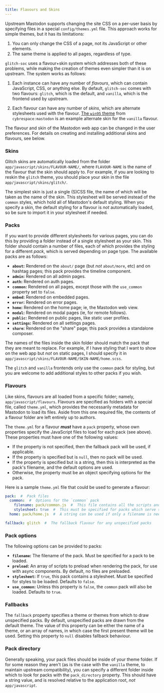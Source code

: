 ```yaml
---
title: Flavours and Skins
---
```


Upstream Mastodon supports changing the site CSS on a per-user basis by specifying files in a special `config/themes.yml` file.
This approach works for simple themes, but it has its limitations:

1.  You can only change the CSS of a page, not its JavaScript or other elements.
2.  The same theme is applied to all pages, regardless of type.

`glitch-soc` uses a flavour+skin system which addresses both of these problems, while making the creation of themes even simpler than it is on upstream.
The system works as follows:

1.  Each instance can have any number of _flavours_, which can contain JavaScript, CSS, or anything else.
    By default, `glitch-soc` comes with two flavours: `glitch`, which is the default, and `vanilla`, which is the frontend used by upstream.

2.  Each flavour can have any number of _skins_, which are alternate stylesheets used with the flavour.
    [The `win95` theme](https://github.com/cybrespace/mastodon/tree/theme_win95) from `cybrespace:mastodon` is an example alternate skin for the `vanilla` flavour.

The flavour and skin of the Mastodon web app can be changed in the user preferences.
For details on creating and installing additional skins and flavours, see below.

###  Skins

Glitch skins are automatically loaded from the folder `app/javascript/skins/FLAVOUR-NAME/`, where `FLAVOUR-NAME` is the name of the flavour that the skin should apply to.
For example, if you are looking to reskin the `glitch` theme, you should place your skin in the file `app/javascript/skins/glitch/`.

The simplest skin is just a single (S)CSS file, the name of which will be taken as the name of the skin.
This stylesheet will be served instead of the `common` styles, which hold all of Mastodon's default styling.
When you specify a skin, the default styling for a flavour is *not* automatically loaded, so be sure to import it in your stylesheet if needed.

###  Packs

If you want to provide different stylesheets for various pages, you can do this by providing a folder instead of a single stylesheet as your skin.
This folder should contain a number of files, each of which provides the styling for a different _pack_, which is served depending on page type.
The available packs are as follows:

- __`about`:__ Rendered on the `about/` page (but *not* `about/more`, etc) and on hashtag pages; this pack provides the timeline component.
- __`admin`:__ Rendered on all admin pages.
- __`auth`:__ Rendered on auth pages.
- __`common`:__ Rendered on all pages, except those with the `use_common` property set to `false`.
- __`embed`:__ Rendered on embedded pages.
- __`error`:__ Rendered on error pages.
- __`home`:__ Rendered on the home page; ie, the Mastodon web view.
- __`modal`:__ Rendered on modal pages (ie, for remote follows).
- __`public`:__ Rendered on public pages, like static user profiles.
- __`settings`:__ Rendered on all settings pages.
- __`share`:__ Rendered on the "share" page; this pack provides a standalone composer.

The names of the files inside the skin folder should match the pack that they are meant to replace.
For example, if I have styling that I want to show on the web app but *not* on static pages, I should specify it in `app/javascript/skins/FLAVOUR-NAME/SKIN-NAME/home.scss`.

The `glitch` and `vanilla` frontends only use the `common` pack for styling, but you are welcome to add additional styles to other packs if you wish.

###  Flavours

Like skins, flavours are all loaded from a specific folder; namely, `app/javascript/flavours`.
Flavours are specified as folders with a special file, called `theme.yml`, which provides the necessarily metadata for Mastodon to load its files.
Aside from this one required file, the contents of a flavour folder are left entirely up to authors.

The `theme.yml` for a flavour **_must_** have a `pack` property, whose own properties specify the JavaScript files to load for each pack (see above).
These properties must have one of the following values:

- If the property is not specified, then the fallback pack will be used, if applicable.
- If the property is specified but is `null`, then no pack will be used.
- If the property is specified but is a string, then this is interpreted as the pack's filename, and the default options are used.
- Otherwise, the property must be an object specifying options for the pack.

Here is a sample `theme.yml` file that could be used to generate a flavour:

```yaml
pack:  #  Pack files
  common:  #  Options for the `common` pack
    filename: pack/common.js  #  This file contains all the scripts and styles for the pack
    stylesheet: true  #  This must be specified for packs which serve styling
  home: pack/home.js  #  A string can be used if only a filename is needed

fallback: glitch  #  The fallback flavour for any unspecified packs
```

###  Pack options

The following options can be provided to packs:

- __`filename`:__ The filename of the pack. Must be specified for a pack to be loaded.
- __`preload`:__ An array of scripts to preload when rendering the pack, for use with async components. By default, no files are preloaded.
- __`stylesheet`:__ If `true`, this pack contains a stylesheet. Must be specified for styles to be loaded. Defaults to `false`.
- __`use_common`:__ Unless this property is `false`, the `common` pack will also be loaded. Defaults to `true`.

###  Fallbacks

The `fallback` property specifies a theme or themes from which to draw unspecified packs.
By default, unspecified packs are drawn from the default theme.
The value of this property can be either the name of a theme, or an array of names, in which case the first present theme will be used.
Setting this property to `null` disables fallback behaviour.

###  Pack directory

Generally speaking, your pack files should be inside of your theme folder.
If for some reason they aren't (as is the case with the `vanilla` theme, to maintain upstream compatibility), you can specify a different folder inside which to look for packs with the `pack_directory` property.
This should have a string value, and is resolved relative to the application root, *not* `app/javascript`.
